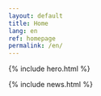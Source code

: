 ```yaml
---
layout: default
title: Home
lang: en
ref: homepage
permalink: /en/
---
```


{% include hero.html %}

<main class="container my-4" markdown="1">

{% include news.html %}

</main>

